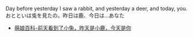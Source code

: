Day before yesterday I saw a rabbit, and yesterday a deer, and today, you.
おとといは兎を見たの。昨日は鹿、今日は…あなた
- [萌娘百科-前天看到了小兔，昨天是小鹿，今天是你](https://zh.moegirl.org.cn/%E5%89%8D%E5%A4%A9%E7%9C%8B%E5%88%B0%E4%BA%86%E5%B0%8F%E5%85%94%EF%BC%8C%E6%98%A8%E5%A4%A9%E6%98%AF%E5%B0%8F%E9%B9%BF%EF%BC%8C%E4%BB%8A%E5%A4%A9%E6%98%AF%E4%BD%A0)
